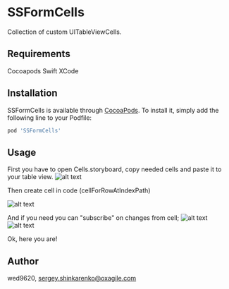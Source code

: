# SSFormCells
Collection of custom UITableViewCells.

## Requirements
Cocoapods
Swift
XCode

## Installation

SSFormCells is available through [CocoaPods](https://cocoapods.org). To install
it, simply add the following line to your Podfile:

```ruby
pod 'SSFormCells'
```

## Usage

First you have to open Cells.storyboard, copy needed cells and paste it to your table view.
![alt text](https://ibb.co/eAfuoJ)

Then create cell in code (cellForRowAtIndexPath)

![alt text](https://ibb.co/bJhJFy)

And if you need you can "subscribe" on changes from cell;
![alt text](https://image.ibb.co/hBjn8J/Screen_Shot_2018_05_29_at_12_53_05_PM.png)
![alt text](https://ibb.co/j2XeNd)

Ok, here you are!

## Author

wed9620, sergey.shinkarenko@oxagile.com
